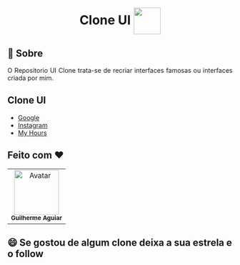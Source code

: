 <h1 align = "center"> Clone UI 
  <img align = "center" src = "https://www.flaticon.com/svg/vstatic/svg/1607/1607125.svg?token=exp=1619435812~hmac=46429cc223497cfcd8187a9fbf012d6c" height="60" width="60"/>
</h1>


  
## :page_facing_up: Sobre
 <p align="justify">
  O Repositorio UI Clone trata-se de recriar interfaces famosas ou interfaces criada por mim.
</p>


## Clone UI
  *  <a aria-label="Google Landing Page" href="https://github.com/kadeguilherme/UI-Clone/tree/master/Google-home-page">Google</a>
  *  <a aria-label="Instagram Landing Page" href="https://github.com/kadeguilherme/UI-Clone/tree/master/Instagram-home-page">Instagram</a>
  *  <a aria-label="My Hours Landing Page" href="https://github.com/kadeguilherme/UI-Clone/tree/master/Myhours">My Hours</a>

## Feito com ❤

  <table >
    <td align= 'center'>
      <a hrfe= '#'>
         <img src="https://avatars.githubusercontent.com/u/42500464?s=400&u=a049264c93bfb80260b09e275b9e83430e4218c2&v=4" width="100px;" alt="Avatar"/><br>
        <sub>
          <b>Guilherme Aguiar </b>
        </sub>
  </table>

## 😄 Se gostou de algum clone deixa a sua estrela e o follow<br>
